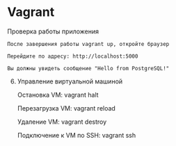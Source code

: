 # Vagrant
Проверка работы приложения

    После завершения работы vagrant up, откройте браузер

    Перейдите по адресу: http://localhost:5000

    Вы должны увидеть сообщение "Hello from PostgreSQL!"

6. Управление виртуальной машиной

    Остановка VM: vagrant halt

    Перезагрузка VM: vagrant reload

    Удаление VM: vagrant destroy

    Подключение к VM по SSH: vagrant ssh
